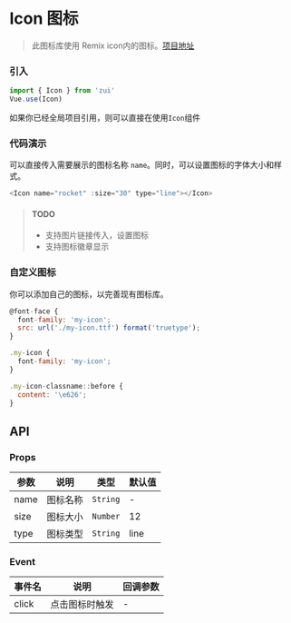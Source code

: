 # Icon 图标

> 此图标库使用 Remix icon内的图标。[项目地址](https://github.com/Remix-Design/remixicon)

### 引入

```javascript
import { Icon } from 'zui'
Vue.use(Icon)
```

如果你已经全局项目引用，则可以直接在使用`Icon`组件

### 代码演示

可以直接传入需要展示的图标名称 `name`。同时，可以设置图标的字体大小和样式。

```javascript
<Icon name="rocket" :size="30" type="line"></Icon>
```

> #### TODO
>
> - 支持图片链接传入，设置图标
> - 支持图标徽章显示

### 自定义图标

你可以添加自己的图标，以完善现有图标库。

```javascript
@font-face {
  font-family: 'my-icon';
  src: url('./my-icon.ttf') format('truetype');
}

.my-icon {
  font-family: 'my-icon';
}

.my-icon-classname::before {
  content: '\e626';
}
```

## API

### Props

| 参数 | 说明 | 类型 | 默认值 |
|------|------|------|------|
| name | 图标名称 | `String` | - |
| size | 图标大小 | `Number` | 12 |
| type | 图标类型 | `String` | line |

### Event

| 事件名 | 说明 | 回调参数 |
|------|------|------|
| click | 点击图标时触发 | - |
